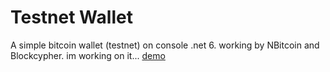 # Testnet Wallet
A simple bitcoin wallet (testnet) on console .net 6. working by NBitcoin and Blockcypher.
im working on it...
[demo](blob:https://web.whatsapp.com/517a66a6-e87c-4faa-8fc5-b6d56625c7c3)
